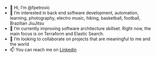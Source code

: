- 👋 Hi, I’m @fpetrovic
- 👀 I’m interested in back end software development, automation, learning, photography, electro music, hiking, basketball, football, Brazilian JiuJitsu
- 🌱 I’m currently improving software architecture skillset. Right now, the main focus is on Terraform and Elastic Search.
- 💞️ I’m looking to collaborate on projects that are meaningful to me and the world
- 📫 You can reach me on [Linkedin ](https://www.linkedin.com/in/filip-petrovic-software-engineer/)

<!---
fpetrovic/fpetrovic is a ✨ special ✨ repository because its `README.md` (this file) appears on your GitHub profile.
You can click the Preview link to take a look at your changes.
--->
